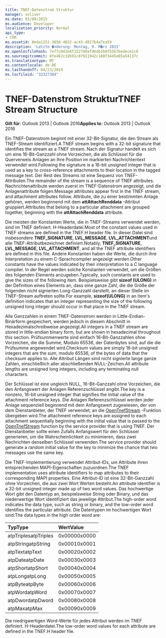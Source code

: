 ```yaml
---
title: TNEF-Datenstrom Struktur
manager: soliver
ms.date: 03/09/2015
ms.audience: Developer
localization_priority: Normal
api_type:
- COM
ms.assetid: 8eda1251-3858-4832-ac43-d817b4a7ea59
description: 'Letzte �nderung: Montag, 9. M�rz 2015'
ms.openlocfilehash: 7e77c043e4f152740af9bdb2b8fb5b7bedece1c0
ms.sourcegitcommit: 8fe462c32b91c87911942c188f3445e85a54137c
ms.translationtype: MT
ms.contentlocale: de-DE
ms.lasthandoff: 04/23/2019
ms.locfileid: "32327384"
---
```

# <a name="tnef-stream-structure"></a><span data-ttu-id="c2532-103">TNEF-Datenstrom Struktur</span><span class="sxs-lookup"><span data-stu-id="c2532-103">TNEF Stream Structure</span></span>

  
  
<span data-ttu-id="c2532-104">**Gilt für**: Outlook 2013 | Outlook 2016</span><span class="sxs-lookup"><span data-stu-id="c2532-104">**Applies to**: Outlook 2013 | Outlook 2016</span></span> 
  
<span data-ttu-id="c2532-105">Ein TNEF-Datenstrom beginnt mit einer 32-Bit-Signatur, die den Stream als TNEF-Stream identifiziert.</span><span class="sxs-lookup"><span data-stu-id="c2532-105">A TNEF stream begins with a 32-bit signature that identifies the stream as a TNEF stream.</span></span> <span data-ttu-id="c2532-106">Nach der Signatur handelt es sich um eine 16-Bit-Ganzzahl ohne Vorzeichen, die als Schlüssel für die Querverweis Anlagen an Ihre Position im markierten Nachrichtentext verwendet wird.</span><span class="sxs-lookup"><span data-stu-id="c2532-106">Following the signature is a 16-bit unsigned integer that is used as a key to cross-reference attachments to their location in the tagged message text.</span></span> <span data-ttu-id="c2532-107">Der Rest des Streams ist eine Sequenz von TNEF-Attributen.</span><span class="sxs-lookup"><span data-stu-id="c2532-107">The remainder of the stream is a sequence of TNEF attributes.</span></span> <span data-ttu-id="c2532-108">Nachrichtenattribute werden zuerst im TNEF-Datenstrom angezeigt, und die Anlagenattribute folgen.</span><span class="sxs-lookup"><span data-stu-id="c2532-108">Message attributes appear first in the TNEF stream, and attachment attributes follow.</span></span> <span data-ttu-id="c2532-109">Attribute, die zu einer bestimmten Anlage gehören, werden beginnend mit dem **attAttachRenddata** -Attribut gruppiert.</span><span class="sxs-lookup"><span data-stu-id="c2532-109">Attributes that belong to a particular attachment are grouped together, beginning with the **attAttachRenddata** attribute.</span></span> 
  
<span data-ttu-id="c2532-110">Die meisten der Konstanten Werte, die in TNEF-Streams verwendet werden, sind im TNEF definiert. H-Headerdatei.</span><span class="sxs-lookup"><span data-stu-id="c2532-110">Most of the constant values used in TNEF streams are defined in the TNEF.H header file.</span></span> <span data-ttu-id="c2532-111">In dieser Datei sind insbesondere **TNEF_SIGNATURE**, **LVL_MESSAGE**, **LVL_ATTACHMENT**und alle TNEF-Attributbezeichner definiert.</span><span class="sxs-lookup"><span data-stu-id="c2532-111">Notably, **TNEF_SIGNATURE**, **LVL_MESSAGE**, **LVL_ATTACHMENT**, and all the TNEF attribute identifiers are defined in this file.</span></span> <span data-ttu-id="c2532-112">Andere Konstanten haben die Werte, die durch ihre Interpretation zu einem C-Sprachcompiler angezeigt werden.</span><span class="sxs-lookup"><span data-stu-id="c2532-112">Other constants have the values indicated by their interpretation to a C language compiler.</span></span> <span data-ttu-id="c2532-113">In der Regel werden solche Konstanten verwendet, um die Größen des folgenden Elements anzugeben.</span><span class="sxs-lookup"><span data-stu-id="c2532-113">Typically, such constants are used to give the sizes of the following item.</span></span> <span data-ttu-id="c2532-114">Beispielsweise gibt **sizeof (ULONG)** in der Definition eines Elements an, dass eine ganze Zahl, die die Größe der folgenden nicht signierten Long-Ganzzahl darstellt, an dieser Stelle im TNEF-Stream auftreten sollte.</span><span class="sxs-lookup"><span data-stu-id="c2532-114">For example, **sizeof(ULONG)** in an item's definition indicates that an integer representing the size of the following unsigned long integer should occur in that place in the TNEF stream.</span></span> 
  
<span data-ttu-id="c2532-115">Alle Ganzzahlen in einem TNEF-Datenstrom werden in Little-Endian-Binärform gespeichert, werden jedoch in diesem Abschnitt in Hexadezimalschreibweise angezeigt.</span><span class="sxs-lookup"><span data-stu-id="c2532-115">All integers in a TNEF stream are stored in little-endian binary form, but are shown in hexadecimal throughout this section.</span></span> <span data-ttu-id="c2532-116">Prüfsummenwerte sind einfach 16-Bit-Ganzzahlen ohne Vorzeichen, die die Summe, Modulo 65536, der Datenbytes sind, auf die die Prüfsumme angewendet wird.</span><span class="sxs-lookup"><span data-stu-id="c2532-116">Checksum values are simply 16-bit unsigned integers that are the sum, modulo 65536, of the bytes of data that the checksum applies to.</span></span> <span data-ttu-id="c2532-117">Alle Attribut Längen sind nicht signierte lange ganze Zahlen, einschließlich aller abschließenden NULL-Zeichen.</span><span class="sxs-lookup"><span data-stu-id="c2532-117">All attribute lengths are unsigned long integers, including any terminating null characters.</span></span>
  
<span data-ttu-id="c2532-118">Der Schlüssel ist eine ungleich NULL, 16-Bit-Ganzzahl ohne Vorzeichen, die den Anfangswert der Anlagen Referenzschlüssel angibt.</span><span class="sxs-lookup"><span data-stu-id="c2532-118">The key is a nonzero, 16-bit unsigned integer that signifies the initial value of the attachment reference keys.</span></span> <span data-ttu-id="c2532-119">Die Anlagen Referenzschlüssel werden jeder Anlage sequenziell beginnend mit dem Anfangswert zugewiesen, der von dem Dienstanbieter, der TNEF verwendet, an die [OpenTnefStream](opentnefstream.md) -Funktion übergeben wird.</span><span class="sxs-lookup"><span data-stu-id="c2532-119">The attachment reference keys are assigned to each attachment sequentially beginning with the initial value that is passed to the [OpenTnefStream](opentnefstream.md) function by the service provider that is using TNEF.</span></span> <span data-ttu-id="c2532-120">Der Dienstanbieter sollte einen Zufalls Anfangswert für den Schlüssel generieren, um die Wahrscheinlichkeit zu minimieren, dass zwei Nachrichten denselben Schlüssel verwenden.</span><span class="sxs-lookup"><span data-stu-id="c2532-120">The service provider should generate a random initial value for the key to minimize the chance that two messages use the same key.</span></span> 
  
<span data-ttu-id="c2532-121">Die TNEF-Implementierung verwendet Attribut-IDs, um Attribute ihren entsprechenden MAPI-Eigenschaften zuzuordnen.</span><span class="sxs-lookup"><span data-stu-id="c2532-121">The TNEF implementation uses attribute identifiers to map attributes to their corresponding MAPI properties.</span></span> <span data-ttu-id="c2532-122">Eine Attribut-ID ist eine 32-Bit-Ganzzahl ohne Vorzeichen, die aus zwei Wort Werten besteht.</span><span class="sxs-lookup"><span data-stu-id="c2532-122">An attribute identifier is a 32-bit unsigned integer made up of two word values.</span></span> <span data-ttu-id="c2532-123">Das hochwertige Wort gibt den Datentyp an, beispielsweise String oder Binary, und das niederwertige Wort identifiziert das jeweilige Attribut.</span><span class="sxs-lookup"><span data-stu-id="c2532-123">The high-order word indicates the data type, such as string or binary, and the low-order word identifies the particular attribute.</span></span> <span data-ttu-id="c2532-124">Die Datentypen im hochwertigen Wort sind:</span><span class="sxs-lookup"><span data-stu-id="c2532-124">The data types in the high order word are:</span></span>
  
|<span data-ttu-id="c2532-125">**Typ**</span><span class="sxs-lookup"><span data-stu-id="c2532-125">**Type**</span></span>|<span data-ttu-id="c2532-126">**Wert**</span><span class="sxs-lookup"><span data-stu-id="c2532-126">**Value**</span></span>|
|:-----|:-----|
|<span data-ttu-id="c2532-127">atpTriples</span><span class="sxs-lookup"><span data-stu-id="c2532-127">atpTriples</span></span>  <br/> |<span data-ttu-id="c2532-128">0x0000</span><span class="sxs-lookup"><span data-stu-id="c2532-128">0x0000</span></span>  <br/> |
|<span data-ttu-id="c2532-129">atpString</span><span class="sxs-lookup"><span data-stu-id="c2532-129">atpString</span></span>  <br/> |<span data-ttu-id="c2532-130">0x0001</span><span class="sxs-lookup"><span data-stu-id="c2532-130">0x0001</span></span>  <br/> |
|<span data-ttu-id="c2532-131">atpText</span><span class="sxs-lookup"><span data-stu-id="c2532-131">atpText</span></span>  <br/> |<span data-ttu-id="c2532-132">0x0002</span><span class="sxs-lookup"><span data-stu-id="c2532-132">0x0002</span></span>  <br/> |
|<span data-ttu-id="c2532-133">atpDate</span><span class="sxs-lookup"><span data-stu-id="c2532-133">atpDate</span></span>  <br/> |<span data-ttu-id="c2532-134">0x0003</span><span class="sxs-lookup"><span data-stu-id="c2532-134">0x0003</span></span>  <br/> |
|<span data-ttu-id="c2532-135">atpShort</span><span class="sxs-lookup"><span data-stu-id="c2532-135">atpShort</span></span>  <br/> |<span data-ttu-id="c2532-136">0x0004</span><span class="sxs-lookup"><span data-stu-id="c2532-136">0x0004</span></span>  <br/> |
|<span data-ttu-id="c2532-137">atpLong</span><span class="sxs-lookup"><span data-stu-id="c2532-137">atpLong</span></span>  <br/> |<span data-ttu-id="c2532-138">0x0005</span><span class="sxs-lookup"><span data-stu-id="c2532-138">0x0005</span></span>  <br/> |
|<span data-ttu-id="c2532-139">atpByte</span><span class="sxs-lookup"><span data-stu-id="c2532-139">atpByte</span></span>  <br/> |<span data-ttu-id="c2532-140">0x0006</span><span class="sxs-lookup"><span data-stu-id="c2532-140">0x0006</span></span>  <br/> |
|<span data-ttu-id="c2532-141">atpWord</span><span class="sxs-lookup"><span data-stu-id="c2532-141">atpWord</span></span>  <br/> |<span data-ttu-id="c2532-142">0x0007</span><span class="sxs-lookup"><span data-stu-id="c2532-142">0x0007</span></span>  <br/> |
|<span data-ttu-id="c2532-143">atpDword</span><span class="sxs-lookup"><span data-stu-id="c2532-143">atpDword</span></span>  <br/> |<span data-ttu-id="c2532-144">0x0008</span><span class="sxs-lookup"><span data-stu-id="c2532-144">0x0008</span></span>  <br/> |
|<span data-ttu-id="c2532-145">atpMax</span><span class="sxs-lookup"><span data-stu-id="c2532-145">atpMax</span></span>  <br/> |<span data-ttu-id="c2532-146">0x0009</span><span class="sxs-lookup"><span data-stu-id="c2532-146">0x0009</span></span>  <br/> |
   
<span data-ttu-id="c2532-147">Die niedrigwertigen Word-Werte für jedes Attribut werden im TNEF definiert. H-Headerdatei.</span><span class="sxs-lookup"><span data-stu-id="c2532-147">The low-order word values for each attribute are defined in the TNEF.H header file.</span></span>
  

